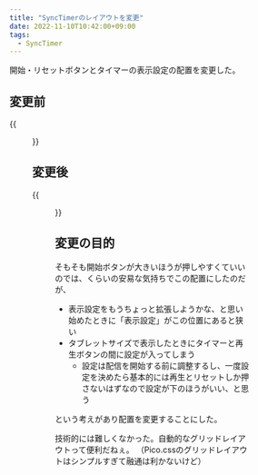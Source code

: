 ```yaml
---
title: "SyncTimerのレイアウトを変更"
date: 2022-11-10T10:42:00+09:00
tags:
  - SyncTimer
---
```


開始・リセットボタンとタイマーの表示設定の配置を変更した。

## 変更前

{{<figure src="before.png">}}

## 変更後

{{<figure src="after.png">}}

## 変更の目的

そもそも開始ボタンが大きいほうが押しやすくていいのでは、くらいの安易な気持ちでこの配置にしたのだが、

- 表示設定をもうちょっと拡張しようかな、と思い始めたときに「表示設定」がこの位置にあると狭い
- タブレットサイズで表示したときにタイマーと再生ボタンの間に設定が入ってしまう
  - 設定は配信を開始する前に調整するし、一度設定を決めたら基本的には再生とリセットしか押さないはずなので設定が下のほうがいい、と思う

という考えがあり配置を変更することにした。

技術的には難しくなかった。自動的なグリッドレイアウトって便利だねぇ。
（Pico.cssのグリッドレイアウトはシンプルすぎて融通は利かないけど）

